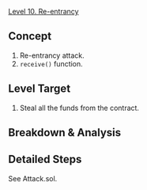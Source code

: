 [Level 10. Re-entrancy](https://ethernaut.openzeppelin.com/level/0x2a24869323C0B13Dff24E196Ba072dC790D52479)

## Concept

1. Re-entrancy attack.
2. `receive()` function.

## Level Target

1. Steal all the funds from the contract.

## Breakdown & Analysis



## Detailed Steps

See Attack.sol.
